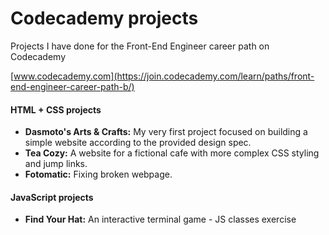 # Codecademy projects

Projects I have done for the Front-End Engineer career path on Codecademy 

[www.codecademy.com](https://join.codecademy.com/learn/paths/front-end-engineer-career-path-b/)

#### HTML + CSS projects

- **Dasmoto's Arts & Crafts:**  My very first project focused on building a simple website according to the provided design spec.
- **Tea Cozy:** A website for a fictional cafe with more complex CSS styling and jump links.
- **Fotomatic:** Fixing broken webpage.


#### JavaScript projects

- **Find Your Hat:**  An interactive terminal game - JS classes exercise
